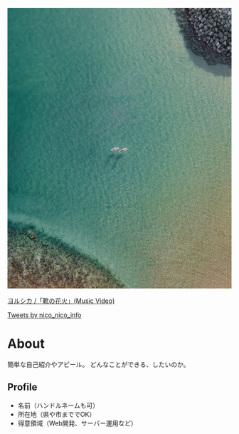 ![プロフィール画像](yy.jpg)

<script type="application/javascript" src="https://embed.nicovideo.jp/watch/sm31067084/script?w=640&h=360"></script><noscript><a href="https://www.nicovideo.jp/watch/sm31067084">ヨルシカ /「靴の花火」(Music Video)</a></noscript>

<a class="twitter-timeline" data-width="400" data-height="600" href="https://twitter.com/nico_nico_info?ref_src=twsrc%5Etfw">Tweets by nico_nico_info</a> <script async src="https://platform.twitter.com/widgets.js" charset="utf-8"></script>

# About
簡単な自己紹介やアピール。
どんなことができる、したいのか。

## Profile
- 名前（ハンドルネームも可）
- 所在地（県や市まででOK）
- 得意領域（Web開発、サーバー運用など）

